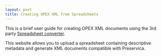 ```yaml
---
layout: post
title: Creating OPEX XML from Spreadsheets
---
```


This is a brief user guide for creating OPEX XML documents using the 3rd party [Spreadsheet converter](https://pypreservica.pythonanywhere.com/).

This website allows you to upload a spreadsheet containing descriptive metadata and generate XML documents compatible with Preservica.





